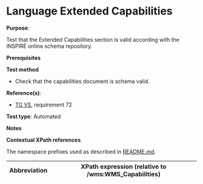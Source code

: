 # Language Extended Capabilities

**Purpose**:

Test that the Extended Capabilities section is valid according with the INSPIRE online schema repository.

**Prerequisites**

**Test method**

* Check that the capabilities document is schema valid.

**Reference(s)**:

* [TG VS](./README.md#ref_TG_VS), requirement 72

**Test type**: Automated

**Notes**

**Contextual XPath references**

The namespace prefixes used as described in [README.md](./README.md#namespaces).

Abbreviation                                               |  XPath expression (relative to /wms:WMS_Capabilities)
---------------------------------------------------------- | -------------------------------------------------------------------------

